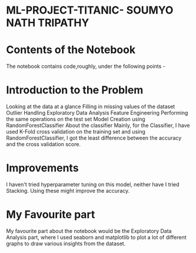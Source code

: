 # ML-PROJECT-TITANIC- SOUMYO NATH TRIPATHY
# Contents of the Notebook
The notebook contains code,roughly, under the following points -

# Introduction to the Problem
Looking at the data at a glance
Filling in missing values of the dataset
Outlier Handling
Exploratory Data Analysis
Feature Engineering
Performing the same operations on the test set
Model Creation using RandomForestClassifier
About the classifier
Mainly, for the Classifier, I have used K-Fold cross validation on the training set and using RandomForestClassifier, I got the least difference between the accuracy and the cross validation score.

# Improvements
I haven't tried hyperparameter tuning on this model, neither have I tried Stacking. Using these might improve the accuracy.

# My Favourite part
My favourite part about the notebook would be the Exploratory Data Analysis part, where I used seaborn and matplotlib to plot a lot of different graphs to draw various insights from the dataset.

